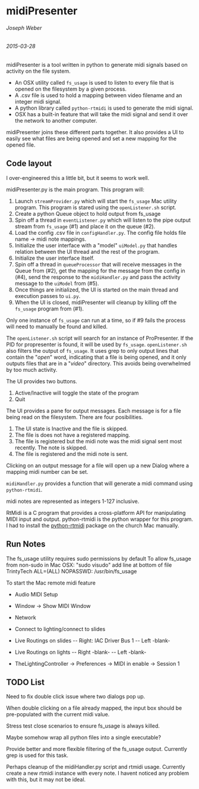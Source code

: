 # midiPresenter
###### Joseph Weber
###### 2015-03-28

midiPresenter is a tool written in python to generate midi signals based on activity on the file system.

- An OSX utility called `fs_usage` is used to listen to every file that is opened on the filesystem by a given process.
- A .csv file is used to hold a mapping between video filename and an integer midi signal.
- A python library called `python-rtmidi` is used to generate the midi signal.
- OSX has a built-in feature that will take the midi signal and send it over the network to another computer.

midiPresenter joins these different parts together. It also provides a UI to easily see what files are being opened and set a new mapping for the opened file.

## Code layout
I over-engineered this a little bit, but it seems to work well.

midiPresenter.py is the main program. This program will:

1. Launch `streamProvider.py` which will start the `fs_usage` Mac utility program. This program is stared using the `openListener.sh` script.
1. Create a python Queue object to hold output from fs_usage
1. Spin off a thread in `eventListener.py` which will listen to the pipe output stream from `fs_usage` (#1) and place it on the queue (#2).
1. Load the config .csv file in `configHandler.py`. The config file holds file name -> midi note mappings.
1. Initialize the user interface with a "model" `uiModel.py` that handles relation between the UI thread and the rest of the program.
1. Initialize the user interface itself.
1. Spin off a thread in `queueProcessor` that will receive messages in the Queue from (#2), get the mapping for the message from the config in (#4), send the response to the `midiHandler.py` and pass the activity message to the `uiModel` from (#5).
1. Once things are initialized, the UI is started on the main thread and execution passes to `ui.py`.
1. When the UI is closed, midiPresenter will cleanup by killing off the `fs_usage` program from (#1).

Only one instance of `fs_usage` can run at a time, so if #9 fails the process will need to manually be found and killed.

The `openListener.sh` script will search for an instance of ProPresenter. If the PID for propresenter is found, it will be used by `fs_usage`. `openListener.sh` also filters the output of `fs_usage`. It uses grep to only output lines that contain the "*open*" word, indicating that a file is being opened, and it only outputs files that are in a "*video*" directory. This avoids being overwhelmed by too much activity.


The UI provides two buttons.
1. Active/Inactive will toggle the state of the program
1. Quit

The UI provides a pane for output messages. Each message is for a file being read on the filesystem. There are four posibilities.
1. The UI state is Inactive and the file is skipped.
1. The file is does not have a registered mapping.
1. The file is registered but the midi note was the midi signal sent most recently. The note is skipped.
1. The file is registered and the midi note is sent.

Clicking on an output message for a file will open up a new Dialog where a mapping midi number can be set.

`midiHandler.py` provides a function that will generate a midi command using `python-rtmidi`.

midi notes are represented as integers 1-127 inclusive.

RtMidi is a C program that provides a cross-platform API for manipulating MIDI input and output.
python-rtmidi is the python wrapper for this program. I had to install the [python-rtmidi](https://pypi.python.org/pypi/python-rtmidi "python-rtmidi") package on the church Mac manually.


## Run Notes

The fs_usage utility requires sudo permissions by default
To allow fs_usage from non-sudo in Mac OSX:
    "sudo visudo"
    add line at bottom of file
    TrintyTech ALL=(ALL) NOPASSWD: /usr/bin/fs_usage


To start the Mac remote midi feature
- Audio MIDI Setup
- Window -> Show MIDI Window
- Network
- Connect to lighting/connect to slides
- Live Routings on slides
-- Right: IAC Driver Bus 1
-- Left -blank-
- Live Routings on lights
-- Right -blank-
-- Left -blank-

- TheLightingController -> Preferences -> MIDI in enable -> Session 1


## TODO List


Need to fix double click issue where two dialogs pop up.

When double clicking on a file already mapped, the input box should be pre-populated with the current midi value.

Stress test close scenarios to ensure fs_usage is always killed.

Maybe somehow wrap all python files into a single executable?

Provide better and more flexible filtering of the fs_usage output. Currently grep is used for this task.

Perhaps cleanup of the midiHandler.py script and rtmidi usage. Currently create a new rtmidi instance with every note.
I havent noticed any problem with this, but it may not be ideal.
